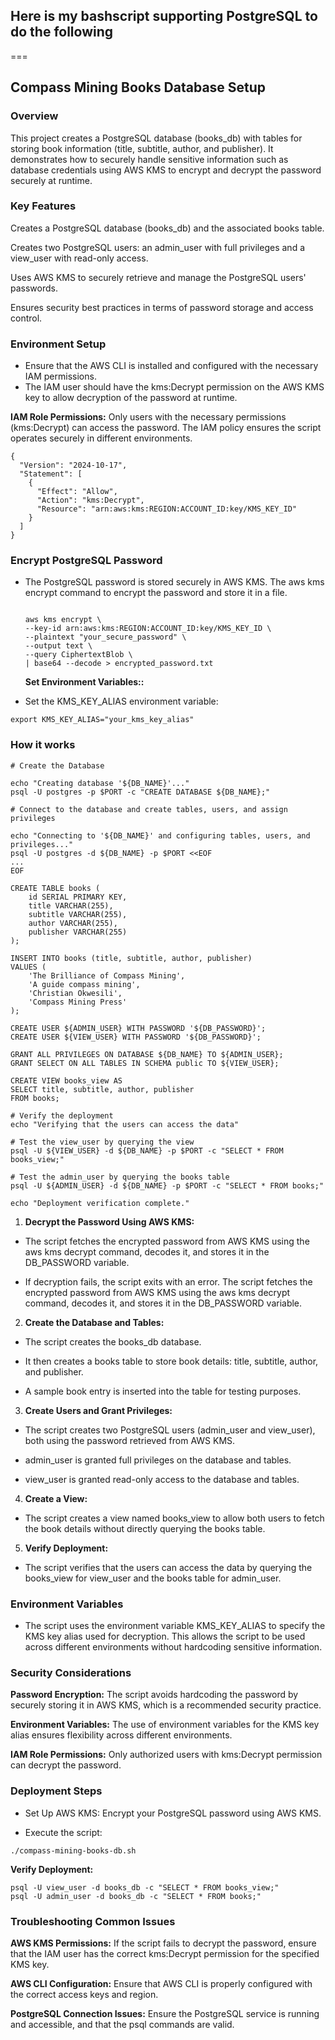 ## Here is my bashscript supporting PostgreSQL to do the following
===

## Compass Mining Books Database Setup
### Overview
This project creates a PostgreSQL database (books_db) with tables for storing book information (title, subtitle, author, and publisher). It demonstrates how to securely handle sensitive information such as database credentials using AWS KMS to encrypt and decrypt the password securely at runtime.

### Key Features
Creates a PostgreSQL database (books_db) and the associated books table.

Creates two PostgreSQL users: an admin_user with full privileges and a view_user with read-only access.

Uses AWS KMS to securely retrieve and manage the PostgreSQL users' passwords.

Ensures security best practices in terms of password storage and access control.


### Environment Setup
* Ensure that the AWS CLI is installed and configured with the necessary IAM permissions.
* The IAM user should have the kms:Decrypt permission on the AWS KMS key to allow decryption of the password at runtime.

**IAM Role Permissions:** Only users with the necessary permissions (kms:Decrypt) can access the password. The IAM policy ensures the script operates securely in different environments.

```
{
  "Version": "2024-10-17",
  "Statement": [
    {
      "Effect": "Allow",
      "Action": "kms:Decrypt",
      "Resource": "arn:aws:kms:REGION:ACCOUNT_ID:key/KMS_KEY_ID"
    }
  ]
}
```
### Encrypt PostgreSQL Password
* The PostgreSQL password is stored securely in AWS KMS. The aws kms encrypt command to encrypt the password and store it in a file.

  ```
  
  aws kms encrypt \
  --key-id arn:aws:kms:REGION:ACCOUNT_ID:key/KMS_KEY_ID \
  --plaintext "your_secure_password" \
  --output text \
  --query CiphertextBlob \
  | base64 --decode > encrypted_password.txt
  
  ```
  **Set Environment Variables::**

* Set the KMS_KEY_ALIAS environment variable:

```
export KMS_KEY_ALIAS="your_kms_key_alias"
```

### How it works

```
# Create the Database

echo "Creating database '${DB_NAME}'..."
psql -U postgres -p $PORT -c "CREATE DATABASE ${DB_NAME};"

# Connect to the database and create tables, users, and assign privileges

echo "Connecting to '${DB_NAME}' and configuring tables, users, and privileges..."
psql -U postgres -d ${DB_NAME} -p $PORT <<EOF
...
EOF

CREATE TABLE books (
    id SERIAL PRIMARY KEY,
    title VARCHAR(255),
    subtitle VARCHAR(255),
    author VARCHAR(255),
    publisher VARCHAR(255)
);

INSERT INTO books (title, subtitle, author, publisher)
VALUES (
    'The Brilliance of Compass Mining',
    'A guide compass mining',
    'Christian Okwesili',
    'Compass Mining Press'
);

CREATE USER ${ADMIN_USER} WITH PASSWORD '${DB_PASSWORD}';
CREATE USER ${VIEW_USER} WITH PASSWORD '${DB_PASSWORD}';

GRANT ALL PRIVILEGES ON DATABASE ${DB_NAME} TO ${ADMIN_USER};
GRANT SELECT ON ALL TABLES IN SCHEMA public TO ${VIEW_USER};

CREATE VIEW books_view AS
SELECT title, subtitle, author, publisher
FROM books;

# Verify the deployment
echo "Verifying that the users can access the data"

# Test the view_user by querying the view
psql -U ${VIEW_USER} -d ${DB_NAME} -p $PORT -c "SELECT * FROM books_view;"

# Test the admin_user by querying the books table
psql -U ${ADMIN_USER} -d ${DB_NAME} -p $PORT -c "SELECT * FROM books;"

echo "Deployment verification complete."

```

1. **Decrypt the Password Using AWS KMS:**


* The script fetches the encrypted password from AWS KMS using the aws kms decrypt command, decodes it, and stores it in the DB_PASSWORD variable.

* If decryption fails, the script exits with an error. The script fetches the encrypted password from AWS KMS using the aws kms decrypt command, decodes it, and stores it in the DB_PASSWORD variable.

2. **Create the Database and Tables:**


* The script creates the books_db database.

* It then creates a books table to store book details: title, subtitle, author, and publisher.

* A sample book entry is inserted into the table for testing purposes.


3. **Create Users and Grant Privileges:**

* The script creates two PostgreSQL users (admin_user and view_user), both using the password retrieved from AWS KMS.

* admin_user is granted full privileges on the database and tables.

* view_user is granted read-only access to the database and tables.


4. **Create a View:**


* The script creates a view named books_view to allow both users to fetch the book details without directly querying the books table.

5. **Verify Deployment:**


* The script verifies that the users can access the data by querying the books_view for view_user and the books table for admin_user.


### Environment Variables 

* The script uses the environment variable KMS_KEY_ALIAS to specify the KMS key alias used for decryption. This allows the script to be used across different environments without hardcoding sensitive information.

### Security Considerations

**Password Encryption:** The script avoids hardcoding the password by securely storing it in AWS KMS, which is a recommended security practice.

**Environment Variables:** The use of environment variables for the KMS key alias ensures flexibility across different environments.

**IAM Role Permissions:** Only authorized users with kms:Decrypt permission can decrypt the password.


### Deployment Steps
* Set Up AWS KMS: Encrypt your PostgreSQL password using AWS KMS.

* Execute the script:
```
./compass-mining-books-db.sh
```
**Verify Deployment:**
```
psql -U view_user -d books_db -c "SELECT * FROM books_view;"
psql -U admin_user -d books_db -c "SELECT * FROM books;"
```


### Troubleshooting Common Issues
**AWS KMS Permissions:** If the script fails to decrypt the password, ensure that the IAM user has the correct kms:Decrypt permission for the specified KMS key.

**AWS CLI Configuration:** Ensure that AWS CLI is properly configured with the correct access keys and region.

**PostgreSQL Connection Issues:** Ensure the PostgreSQL service is running and accessible, and that the psql commands are valid.
